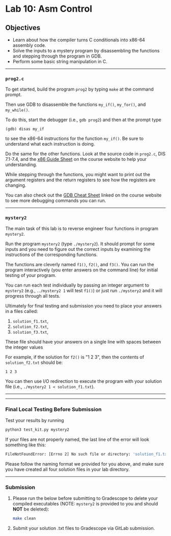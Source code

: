 # Lab 10: Asm Control

## Objectives

- Learn about how the compiler turns C conditionals into x86-64 assembly code.
- Solve the inputs to a mystery program by disassembling the functions and
  stepping through the program in GDB.
- Perform some basic string manipulation in C.

---

### `prog2.c`

To get started, build the program `prog2` by typing `make` at the command
prompt.

Then use GDB to disassemble the functions `my_if()`, `my_for()`, and `my_while()`.  

To do this, start the debugger (i.e., `gdb prog2`) and then at the prompt type 

```
(gdb) disas my_if
``` 

to see the x86-64 instructions for the function `my_if()`.  Be sure to
understand what each instruction is doing. 

Do the same for the other functions.  Look at the source code in `prog2.c`,
DIS 7.1-7.4, 
and the [x86 Guide Sheet](https://web.stanford.edu/class/cs107/guide/x86-64.html) 
on the course website to help your understanding. 

While stepping through the functions, you might want to print out the argument
registers and the return registers to see how the registers are changing.

You can also check out the [GDB Cheat
Sheet](https://drive.google.com/file/d/1fYWLKE5yLp02Tv6rYKVBAxAs3LW0WoRi/view)
linked on the course website to see more debugging commands you can run.

---

### `mystery2`

The main task of this lab is to reverse engineer four functions in program
`mystery2`.

Run the program `mystery2` (type `./mystery2`). It should prompt for some inputs
and you need to figure out the correct inputs by examining the instructions of
the corresponding functions.  

The functions are cleverly named `f1()`, `f2()`, and `f3()`.  You can
run the program interactively (you enter answers on the command line) for
initial testing of your program.  

You can run each test individually by passing an integer argument to `mystery2`
(e.g., .`./mystery2 1` will test `f1()`) or just run `./mystery2` and it will
progress through all tests.

Ultimately for final testing and submission you need to place your answers in a
files called:

1. `solution_f1.txt`,
2. `solution_f2.txt`,
3. `solution_f3.txt`,

These file should have your answers on a single line with spaces between the
integer values

For example, if the solution for `f2()` is "1 2 3", then the contents of
`solution_f2.txt` should be:

```text
1 2 3
```

You can then use I/O redirection to execute the program with your solution file
(i.e., `./mystery2 1 < solution_f1.txt`).

---


---

### Final Local Testing Before Submission

Test your results by running

```bash
python3 test_kit.py mystery2
```

If your files are not properly named, the last line of the error will look
something like this:

```bash
FileNotFoundError: [Errno 2] No such file or directory: 'solution_f1.txt'
```

Please follow the naming format we provided for you above, and make sure you
have created all four solution files in your lab directory.

---

### Submission

1. Please run the below before submitting to Gradescope to delete your compiled
   executables (NOTE: `mystery2` is provided to you and should **NOT** be
   deleted):

   ```bash
   make clean
   ```

2. Submit your solution .txt files to Gradescope via GitLab submission.
